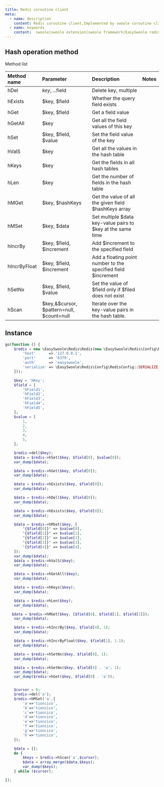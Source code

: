 ```yaml
---
title: Redis coroutine client
meta:
  - name: description
    content: Redis coroutine client,Implemented by swoole coroutine client,Covers the method of redis 99%
  - name: keywords
    content:  swoole|swoole extension|swoole framework|EasySwoole redis| Swoole Redis coroutine client|swoole Redis|Redis coroutine
---
```

## Hash operation method
Method list

| Method name     | Parameter                                      | Description                              | Notes |
|:-------------|:------------------------------------------|:---------------------------------|:----|
| hDel         | $key, ...$field                           | Delete key, multiple    |     |
| hExists      | $key, $field                              | Whether the query field exists   |     |
| hGet         | $key, $field                              | Get a field value    |     |
| hGetAll      | $key                                      | Get all the field values of this key |     |
| hSet         | $key, $field, $value                      | Set the field value of the key    |     |
| hValS        | $key                                      | Get all the values in the hash table  |     |
| hKeys        | $key                                      | Get the fields in all hash tables |     |
| hLen         | $key                                      | Get the number of fields in the hash table |     |
| hMGet        | $key, $hashKeys                           | Get the value of all the given field $hashKeys array|     |
| hMSet        | $key, $data                               | Set multiple $data key-value pairs to $key at the same time|     |
| hIncrBy      | $key, $field, $increment                  | Add $increment to the specified field    |     |
| hIncrByFloat | $key, $field, $increment                  | Add a floating point number to the specified field $increment |     |
| hSetNx       | $key, $field, $value                      | Set the value of $field only if $filed does not exist |     |
| hScan        | $key,&$cursor, $pattern=null, $count=null | Iterate over the key-value pairs in the hash table. |     |


## Instance
```php
go(function () {
    $redis = new \EasySwoole\Redis\Redis(new \EasySwoole\Redis\Config\RedisConfig([
        'host'      => '127.0.0.1',
        'port'      => '6379',
        'auth'      => 'easyswoole',
        'serialize' => \EasySwoole\Redis\Config\RedisConfig::SERIALIZE_NONE
    ]));

    $key = 'hKey';
    $field = [
        'hField1',
        'hField2',
        'hField3',
        'hField4',
        'hField5',
    ];
    $value = [
        1,
        2,
        3,
        4,
        5,
    ];

    $redis->del($key);
    $data = $redis->hSet($key, $field[0], $value[0]);
    var_dump($data);

    $data = $redis->hGet($key, $field[0]);
    var_dump($data);

    $data = $redis->hExists($key, $field[0]);
    var_dump($data);

    $data = $redis->hDel($key, $field[0]);
    var_dump($data);

    $data = $redis->hExists($key, $field[0]);
    var_dump($data);

    $data = $redis->hMSet($key, [
        "{$field[0]}" => $value[0],
        "{$field[1]}" => $value[1],
        "{$field[2]}" => $value[2],
        "{$field[3]}" => $value[3],
        "{$field[4]}" => $value[4],
    ]);
    var_dump($data);
    $data = $redis->hValS($key);
    var_dump($data);

    $data = $redis->hGetAll($key);
    var_dump($data);

    $data = $redis->hKeys($key);
    var_dump($data);

    $data = $redis->hLen($key);
    var_dump($data);

   $data = $redis->hMGet($key, [$field[0], $field[1], $field[2]]);
    var_dump($data);

    $data = $redis->hIncrBy($key, $field[4], 1);
    var_dump($data);

    $data = $redis->hIncrByFloat($key, $field[1], 1.1);
    var_dump($data);

    $data = $redis->hSetNx($key, $field[0], 1);
    var_dump($data);

    $data = $redis->hSetNx($key, $field[0] . 'a', 1);
    var_dump($data);
    var_dump($redis->hGet($key, $field[0] . 'a'));


    $cursor = 0;
    $redis->del('a');
    $redis->hMSet('a',[
        'a'=>'tioncico',
        'b'=>'tioncico',
        'c'=>'tioncico',
        'd'=>'tioncico',
        'e'=>'tioncico',
        'f'=>'tioncico',
        'g'=>'tioncico',
        'h'=>'tioncico',
    ]);

    $data = [];
    do {
        $keys = $redis->hScan('a',$cursor);
        $data = array_merge($data,$keys);
        var_dump($keys);
    } while ($cursor);

});

```

